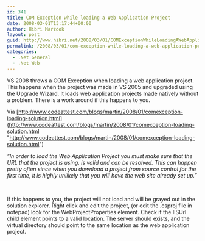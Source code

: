 ```yaml
---
id: 341
title: COM Exception while loading a Web Application Project
date: 2008-03-01T13:17:44+00:00
author: Hibri Marzook
layout: post
guid: http://www.hibri.net/2008/03/01/COMExceptionWhileLoadingAWebApplicationProject.aspx
permalink: /2008/03/01/com-exception-while-loading-a-web-application-project/
categories:
  - .Net General
  - .Net Web
---
```

VS 2008 throws a COM Exception when loading a web application project. This happens when the project was made in VS 2005 and upgraded using the Upgrade Wizard. It loads web application projects made natively without a problem. There is a work around if this happens to you.

Via [http://www.codeattest.com/blogs/martin/2008/01/comexception-loading-solution.html](http://www.codeattest.com/blogs/martin/2008/01/comexception-loading-solution.html "http://www.codeattest.com/blogs/martin/2008/01/comexception-loading-solution.html")

_&#8220;In order to load the Web Application Project you must make sure that the URL that the project is using, is valid and can be resolved. This can happen pretty often since when you download a project from source control for the first time, it is highly unlikely that you will have the web site already set up.&#8221;_

&nbsp;

If this happens to you, the project will not load and will be grayed out in the solution explorer. Right click and edit the project, (or edit the .csproj file in notepad) look for the WebProjectProperties element. Check if the IISUrl child element points to a valid location. The server should exists, and the virtual directory should point to the same location as the web application project.